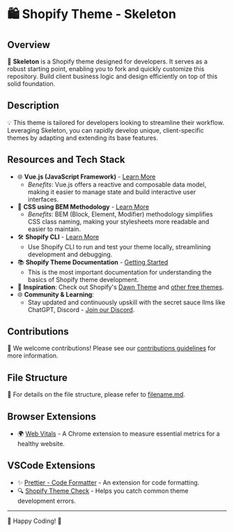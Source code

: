 # 🛍️ Shopify Theme - Skeleton

## Overview
🚀 **Skeleton** is a Shopify theme designed for developers. It serves as a robust starting point, enabling you to fork and quickly customize this repository. Build client business logic and design efficiently on top of this solid foundation.

## Description
💡 This theme is tailored for developers looking to streamline their workflow. Leveraging Skeleton, you can rapidly develop unique, client-specific themes by adapting and extending its base features.

## Resources and Tech Stack
- 🌐 **Vue.js (JavaScript Framework)** - [Learn More](https://vuejs.org/guide/introduction.html) 
  - _Benefits_: Vue.js offers a reactive and composable data model, making it easier to manage state and build interactive user interfaces.
- 🎨 **CSS using BEM Methodology** - [Learn More](https://getbem.com/introduction/)
  - _Benefits_: BEM (Block, Element, Modifier) methodology simplifies CSS class naming, making your stylesheets more readable and easier to maintain.
- 🛠️ **Shopify CLI** - [Learn More](https://shopify.dev/docs/themes/tools/cli)
  - Use Shopify CLI to run and test your theme locally, streamlining development and debugging.
- 📚 **Shopify Theme Documentation** - [Getting Started](https://shopify.dev/docs/themes/getting-started)
  - This is the most important documentation for understanding the basics of Shopify theme development.
- 🌟 **Inspiration**: Check out Shopify's [Dawn Theme](https://github.com/Shopify/dawn) and [other free themes](https://themes.shopify.com/themes/spotlight/styles/default).
- 🌐 **Community & Learning**:
  - Stay updated and continuously upskill with the secret sauce llms like ChatGPT, Discord - [Join our Discord](https://discord.gg/axRUsACwPW).

## Contributions
🤝 We welcome contributions! Please see our [contributions guidelines](./contributions.md) for more information.

## File Structure
📁 For details on the file structure, please refer to [filename.md](./filename.md).

## Browser Extensions
- 🌍 [Web Vitals](https://chrome.google.com/webstore/detail/web-vitals/ahfhijdlegdabablpippeagghigmibma) - A Chrome extension to measure essential metrics for a healthy website.

## VSCode Extensions
- ✨ [Prettier - Code Formatter](https://marketplace.visualstudio.com/items?itemName=esbenp.prettier-vscode) - An extension for code formatting.
- 🔍 [Shopify Theme Check](https://marketplace.visualstudio.com/items?itemName=Shopify.theme-check-vscode) - Helps you catch common theme development errors.

---
🚀 Happy Coding! 🚀
